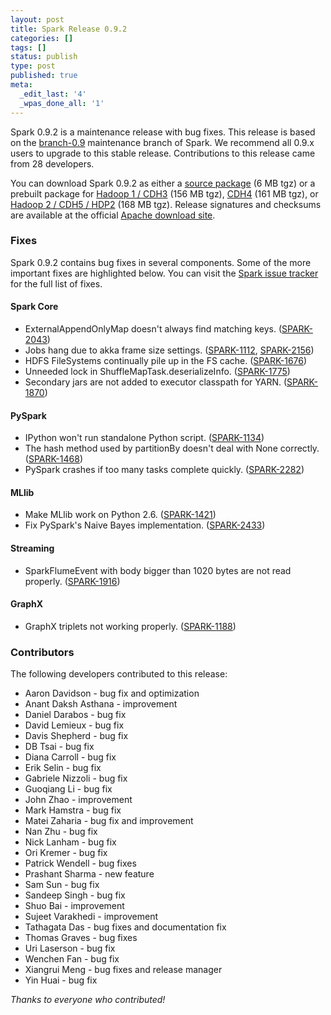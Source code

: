 ```yaml
---
layout: post
title: Spark Release 0.9.2
categories: []
tags: []
status: publish
type: post
published: true
meta:
  _edit_last: '4'
  _wpas_done_all: '1'
---
```


Spark 0.9.2 is a maintenance release with bug fixes. This release is based on the [branch-0.9](https://github.com/apache/spark/tree/branch-0.9) maintenance branch of Spark. We recommend all 0.9.x users to upgrade to this stable release. Contributions to this release came from 28 developers.

You can download Spark 0.9.2 as either a 
<a href="http://d3kbcqa49mib13.cloudfront.net/spark-0.9.2.tgz" onClick="trackOutboundLink(this, 'Release Download Links', 'cloudfront_spark-0.9.2.tgz'); return false;">source package</a>
(6 MB tgz) or a prebuilt package for 
<a href="http://d3kbcqa49mib13.cloudfront.net/spark-0.9.2-bin-hadoop1.tgz" onClick="trackOutboundLink(this, 'Release Download Links', 'cloudfront_spark-0.9.2-bin-hadoop1.tgz'); return false;">Hadoop 1 / CDH3</a> (156 MB tgz), 
<a href="http://d3kbcqa49mib13.cloudfront.net/spark-0.9.2-bin-cdh4.tgz" onClick="trackOutboundLink(this, 'Release Download Links', 'cloudfront_spark-0.9.2-bin-cdh4.tgz'); return false;">CDH4</a> (161 MB tgz), or
<a href="http://d3kbcqa49mib13.cloudfront.net/spark-0.9.2-bin-hadoop2.tgz" onClick="trackOutboundLink(this, 'Release Download Links', 'cloudfront_spark-0.9.2-bin-hadoop2.tgz'); return false;">Hadoop 2 / CDH5 / HDP2</a>
(168 MB tgz). Release signatures and checksums are available at the official [Apache download site](http://www.apache.org/dist/spark/spark-0.9.2/).

### Fixes
Spark 0.9.2 contains bug fixes in several components. Some of the more important fixes are highlighted below. You can visit the [Spark issue tracker](http://s.apache.org/d0t) for the full list of fixes.

#### Spark Core
 - ExternalAppendOnlyMap doesn't always find matching keys. ([SPARK-2043](https://issues.apache.org/jira/browse/SPARK-2043))
 - Jobs hang due to akka frame size settings. ([SPARK-1112](https://issues.apache.org/jira/browse/SPARK-1112), [SPARK-2156](https://issues.apache.org/jira/browse/SPARK-2156))
 - HDFS FileSystems continually pile up in the FS cache. ([SPARK-1676](https://issues.apache.org/jira/browse/SPARK-1676))
 - Unneeded lock in ShuffleMapTask.deserializeInfo. ([SPARK-1775](https://issues.apache.org/jira/browse/SPARK-1775))
 - Secondary jars are not added to executor classpath for YARN. ([SPARK-1870](https://issues.apache.org/jira/browse/SPARK-1870))

#### PySpark
 - IPython won't run standalone Python script. ([SPARK-1134](https://issues.apache.org/jira/browse/SPARK-1134))
 - The hash method used by partitionBy doesn't deal with None correctly. ([SPARK-1468](https://issues.apache.org/jira/browse/SPARK-1468))
 - PySpark crashes if too many tasks complete quickly. ([SPARK-2282](https://issues.apache.org/jira/browse/SPARK-2282))
  
#### MLlib
 - Make MLlib work on Python 2.6. ([SPARK-1421](https://issues.apache.org/jira/browse/SPARK-1421))
 - Fix PySpark's Naive Bayes implementation. ([SPARK-2433](https://issues.apache.org/jira/browse/SPARK-2433))
 
#### Streaming
 - SparkFlumeEvent with body bigger than 1020 bytes are not read properly. ([SPARK-1916](https://issues.apache.org/jira/browse/SPARK-1916))
 
#### GraphX
 - GraphX triplets not working properly. ([SPARK-1188](https://issues.apache.org/jira/browse/SPARK-1188))

### Contributors
The following developers contributed to this release:

* Aaron Davidson - bug fix and optimization
* Anant Daksh Asthana - improvement
* Daniel Darabos - bug fix
* David Lemieux - bug fix
* Davis Shepherd - bug fix
* DB Tsai - bug fix
* Diana Carroll - bug fix
* Erik Selin - bug fix
* Gabriele Nizzoli - bug fix
* Guoqiang Li - bug fix
* John Zhao - improvement
* Mark Hamstra - bug fix
* Matei Zaharia - bug fix and improvement
* Nan Zhu - bug fix
* Nick Lanham - bug fix
* Ori Kremer - bug fix
* Patrick Wendell - bug fixes
* Prashant Sharma - new feature
* Sam Sun - bug fix
* Sandeep Singh - bug fix
* Shuo Bai - improvement
* Sujeet Varakhedi - improvement
* Tathagata Das - bug fixes and documentation fix
* Thomas Graves - bug fixes
* Uri Laserson - bug fix
* Wenchen Fan - bug fix
* Xiangrui Meng - bug fixes and release manager
* Yin Huai - bug fix

_Thanks to everyone who contributed!_
